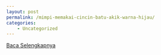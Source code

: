 ```yaml
---
layout: post
permalink: /mimpi-memakai-cincin-batu-akik-warna-hijau/
categories:
    - Uncategorized
---
```


[Baca Selengkapnya](/02)